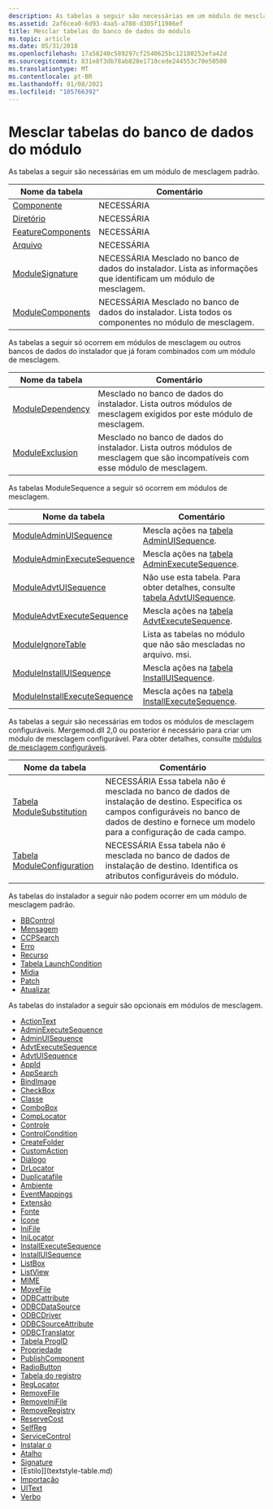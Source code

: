 ```yaml
---
description: As tabelas a seguir são necessárias em um módulo de mesclagem padrão.
ms.assetid: 2af6cea0-6d93-4aa5-a708-d305f11986ef
title: Mesclar tabelas do banco de dados do módulo
ms.topic: article
ms.date: 05/31/2018
ms.openlocfilehash: 17a58240c589297cf2540625bc12180252efa42d
ms.sourcegitcommit: 831e8f3db78ab820e1710cede244553c70e50500
ms.translationtype: MT
ms.contentlocale: pt-BR
ms.lasthandoff: 01/08/2021
ms.locfileid: "105766392"
---
```

# <a name="merge-module-database-tables"></a>Mesclar tabelas do banco de dados do módulo

As tabelas a seguir são necessárias em um módulo de mesclagem padrão.



| Nome da tabela                                       | Comentário                                                                                          |
|--------------------------------------------------|--------------------------------------------------------------------------------------------------|
| [Componente](component-table.md)                 | NECESSÁRIA                                                                                       |
| [Diretório](directory-table.md)                 | NECESSÁRIA                                                                                       |
| [FeatureComponents](featurecomponents-table.md) | NECESSÁRIA                                                                                       |
| [Arquivo](file-table.md)                           | NECESSÁRIA                                                                                       |
| [ModuleSignature](modulesignature-table.md)     | NECESSÁRIA Mesclado no banco de dados do instalador. Lista as informações que identificam um módulo de mesclagem. |
| [ModuleComponents](modulecomponents-table.md)   | NECESSÁRIA Mesclado no banco de dados do instalador. Lista todos os componentes no módulo de mesclagem.     |



 

As tabelas a seguir só ocorrem em módulos de mesclagem ou outros bancos de dados do instalador que já foram combinados com um módulo de mesclagem.



| Nome da tabela                                     | Comentário                                                                                                     |
|------------------------------------------------|-------------------------------------------------------------------------------------------------------------|
| [ModuleDependency](moduledependency-table.md) | Mesclado no banco de dados do instalador. Lista outros módulos de mesclagem exigidos por este módulo de mesclagem.                |
| [ModuleExclusion](moduleexclusion-table.md)   | Mesclado no banco de dados do instalador. Lista outros módulos de mesclagem que são incompatíveis com esse módulo de mesclagem. |



 

As tabelas ModuleSequence a seguir só ocorrem em módulos de mesclagem.



| Nome da tabela                                                             | Comentário                                                                                   |
|------------------------------------------------------------------------|-------------------------------------------------------------------------------------------|
| [ModuleAdminUISequence](moduleadminuisequence-table.md)               | Mescla ações na [tabela AdminUISequence](adminuisequence-table.md).               |
| [ModuleAdminExecuteSequence](moduleadminexecutesequence-table.md)     | Mescla ações na [tabela AdminExecuteSequence](adminexecutesequence-table.md).     |
| [ModuleAdvtUISequence](moduleadvtuisequence-table.md)                 | Não use esta tabela. Para obter detalhes, consulte [tabela AdvtUISequence](advtuisequence-table.md). |
| [ModuleAdvtExecuteSequence](moduleadvtexecutesequence-table.md)       | Mescla ações na [tabela AdvtExecuteSequence](advtexecutesequence-table.md).       |
| [ModuleIgnoreTable](moduleignoretable-table.md)                       | Lista as tabelas no módulo que não são mescladas no arquivo. msi.                        |
| [ModuleInstallUISequence](moduleinstalluisequence-table.md)           | Mescla ações na [tabela InstallUISequence](installuisequence-table.md).           |
| [ModuleInstallExecuteSequence](moduleinstallexecutesequence-table.md) | Mescla ações na [tabela InstallExecuteSequence](installexecutesequence-table.md). |



 

As tabelas a seguir são necessárias em todos os módulos de mesclagem configuráveis. Mergemod.dll 2,0 ou posterior é necessário para criar um módulo de mesclagem configurável. Para obter detalhes, consulte [módulos de mesclagem configuráveis](configurable-merge-modules.md).



| Nome da tabela                                                 | Comentário                                                                                                                                                                                          |
|------------------------------------------------------------|--------------------------------------------------------------------------------------------------------------------------------------------------------------------------------------------------|
| [Tabela ModuleSubstitution](modulesubstitution-table.md)   | NECESSÁRIA Essa tabela não é mesclada no banco de dados de instalação de destino. Especifica os campos configuráveis no banco de dados de destino e fornece um modelo para a configuração de cada campo. |
| [Tabela ModuleConfiguration](moduleconfiguration-table.md) | NECESSÁRIA Essa tabela não é mesclada no banco de dados de instalação de destino. Identifica os atributos configuráveis do módulo.                                                                 |



 

As tabelas do instalador a seguir não podem ocorrer em um módulo de mesclagem padrão.

-   [BBControl](bbcontrol-table.md)
-   [Mensagem](billboard-table.md)
-   [CCPSearch](ccpsearch-table.md)
-   [Erro](error-table.md)
-   [Recurso](feature-table.md)
-   [Tabela LaunchCondition](launchcondition-table.md)
-   [Mídia](media-table.md)
-   [Patch](patch-table.md)
-   [Atualizar](upgrade-table.md)

As tabelas do instalador a seguir são opcionais em módulos de mesclagem.

-   [ActionText](actiontext-table.md)
-   [AdminExecuteSequence](adminexecutesequence-table.md)
-   [AdminUISequence](adminuisequence-table.md)
-   [AdvtExecuteSequence](advtexecutesequence-table.md)
-   [AdvtUISequence](advtuisequence-table.md)
-   [AppId](appid-table.md)
-   [AppSearch](appsearch-table.md)
-   [BindImage](bindimage-table.md)
-   [CheckBox](checkbox-table.md)
-   [Classe](class-table.md)
-   [ComboBox](combobox-table.md)
-   [CompLocator](complocator-table.md)
-   [Controle](control-table.md)
-   [ControlCondition](controlcondition-table.md)
-   [CreateFolder](createfolder-table.md)
-   [CustomAction](customaction-table.md)
-   [Diálogo](dialog-table.md)
-   [DrLocator](drlocator-table.md)
-   [Duplicatafile](duplicatefile-table.md)
-   [Ambiente](environment-table.md)
-   [EventMappings](eventmapping-table.md)
-   [Extensão](extension-table.md)
-   [Fonte](font-table.md)
-   [Ícone](icon-table.md)
-   [IniFile](inifile-table.md)
-   [IniLocator](inilocator-table.md)
-   [InstallExecuteSequence](installexecutesequence-table.md)
-   [InstallUISequence](installuisequence-table.md)
-   [ListBox](listbox-table.md)
-   [ListView](listview-table.md)
-   [MIME](mime-table.md)
-   [MoveFile](movefile-table.md)
-   [ODBCattribute](odbcattribute-table.md)
-   [ODBCDataSource](odbcdatasource-table.md)
-   [ODBCDriver](odbcdriver-table.md)
-   [ODBCSourceAttribute](odbcsourceattribute-table.md)
-   [ODBCTranslator](odbctranslator-table.md)
-   [Tabela ProgID](progid-table.md)
-   [Propriedade](property-table.md)
-   [PublishComponent](publishcomponent-table.md)
-   [RadioButton](radiobutton-table.md)
-   [Tabela do registro](registry-table.md)
-   [RegLocator](reglocator-table.md)
-   [RemoveFile](removefile-table.md)
-   [RemoveIniFile](removeinifile-table.md)
-   [RemoveRegistry](removeregistry-table.md)
-   [ReserveCost](reservecost-table.md)
-   [SelfReg](selfreg-table.md)
-   [ServiceControl](servicecontrol-table.md)
-   [Instalar o](serviceinstall-table.md)
-   [Atalho](shortcut-table.md)
-   [Signature](signature-table.md)
-   [Estilo]](textstyle-table.md)
-   [Importação](typelib-table.md)
-   [UIText](uitext-table.md)
-   [Verbo](verb-table.md)

 

 



